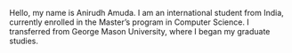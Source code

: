 Hello, my name is Anirudh Amuda. I am an international student from India, currently enrolled in the Master’s program in Computer Science. I transferred from George Mason University, where I began my graduate studies.